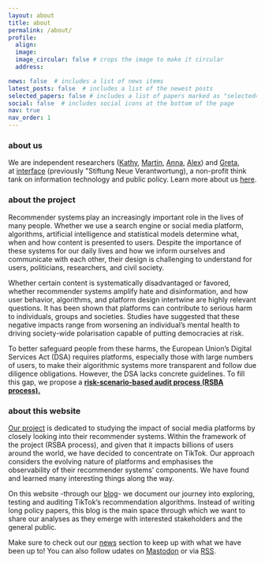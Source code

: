 ```yaml
---
layout: about
title: about
permalink: /about/
profile:
  align:
  image:
  image_circular: false # crops the image to make it circular
  address:

news: false  # includes a list of news items
latest_posts: false  # includes a list of the newest posts
selected_papers: false # includes a list of papers marked as "selected={true}"
social: false  # includes social icons at the bottom of the page
nav: true
nav_order: 1
---
```

### about us

We are independent researchers ([Kathy](https://www.stiftung-nv.de/persons/dr-anna-katharina-messmer), [Martin](https://www.stiftung-nv.de/persons/dr-martin-degeling), [Anna](https://www.stiftung-nv.de/persons/anna-semenova), [Alex](https://www.stiftung-nv.de/en/person/alexander-hohlfeld)) and [Greta](https://www.interface-eu.org/persons/greta-hess), at [interface](https://www.interface-eu.org) (previously "Stiftung Neue Verantwortung), a non-profit think tank on information technology and public policy. Learn more about us [here](https://www.interface-eu.org/focus-area/tiktok-audit).

### about the project

Recommender systems play an increasingly important role in the lives of many people. Whether we use a search engine or social media platform, algorithms, artificial intelligence and statistical models determine what, when and how content is presented to users. Despite the importance of these systems for our daily lives and how we inform ourselves and communicate with each other, their design is challenging to understand for users, politicians, researchers, and civil society. 

Whether certain content is systematically disadvantaged or favored, whether recommender systems amplify hate and disinformation, and how user behavior, algorithms, and platform design intertwine are highly relevant questions. It has been shown that platforms can contribute to serious harm to individuals, groups and societies. Studies have suggested that these negative impacts range from worsening an individual’s mental health to driving society-wide polarisation capable of putting democracies at risk. 

To better safeguard people from these harms, the European Union’s Digital Services Act (DSA) requires platforms, especially those with large numbers of users, to make their algorithmic systems more transparent and follow due diligence obligations. However, the DSA lacks concrete guidelines. To fill this gap, we propose a **[risk-scenario-based audit process (RSBA process).](https://www.interface-eu.org/publications/auditing-recommender-systems-overview-existing-audits-risk-assessments-and-studies)** 

### about this website

[Our project](https://www.interface-eu.org/focus-area/approaches-to-analyse-and-evaluate-ai-based-recommendation-systems-for-internet-intermediaries) is dedicated to studying the impact of social media platforms by closely looking into their recommender systems. Within the framework of the project (RSBA process), and given that it impacts billions of users around the world, we have decided to concentrate on TikTok. Our approach considers the evolving nature of platforms and emphasises the observability of their recommender systems’ components. We have found and learned many interesting things along the way. 

On this website -through our [blog](https://tiktok-audit.com/blog/)- we document our journey into exploring, testing and auditing TikTok’s recommendation algorithms. Instead of writing long policy papers, this blog is the main space through which we want to share our analyses as they emerge with interested stakeholders and the general public.

Make sure to check out our [news](https://tiktok-audit.com/news/) section to keep up with what we have been up to! You can also follow udates on [Mastodon](https://mastodon.social/@tiktok_audit) or via [RSS](https://tiktok-audit.com/feed.xml).